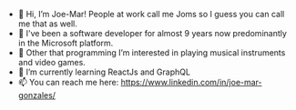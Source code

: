 - 👋 Hi, I’m Joe-Mar! People at work call me Joms so I guess you can call me that as well.
- 💼 I've been a software developer for almost 9 years now predominantly in the Microsoft platform.
- 👀 Other that programming I’m interested in playing musical instruments and video games.
- 🌱 I’m currently learning ReactJs and GraphQL
- 📫 You can reach me here: https://www.linkedin.com/in/joe-mar-gonzales/

<!---
joemar12/joemar12 is a ✨ special ✨ repository because its `README.md` (this file) appears on your GitHub profile.
You can click the Preview link to take a look at your changes.
--->
